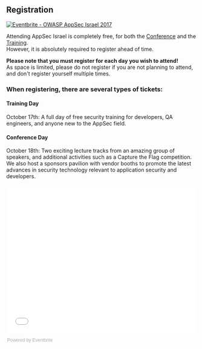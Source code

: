 ---
---

## Registration 

<p style="align:center">
<a href="https://appsecil2017.eventbrite.com/?ref=ebtnebregn" target="_blank"><img src="https://www.eventbrite.com/custombutton?eid=37273659519" alt="Eventbrite - OWASP AppSec Israel 2017" /></a>
</p> 

Attending AppSec Israel is completely free, for both the [Conference](Agenda) and the [Training](Training).   
However, it is absolutely required to register ahead of time.   

**Please note that you must register for each day you wish to attend!**  
As space is limited, please do not register if you are not planning to attend, and don't register yourself multiple times.

### When registering, there are several types of tickets: 

#### Training Day
October 17th: A full day of free security training for developers, QA engineers, and anyone new to the AppSec field. 

#### Conference Day
October 18th: Two exciting lecture tracks from an amazing group of speakers, and additional activities such as a Capture the Flag competition.   
We also host a sponsors pavilion with vendor booths to promote the latest advances in security technology relevant to application security and developers.   

<div style="width:100%; text-align:left;"><iframe src="//eventbrite.com/tickets-external?eid=37273659519&ref=etckt" frameborder="0" height="393" width="100%" vspace="0" hspace="0" marginheight="5" marginwidth="5" scrolling="auto" allowtransparency="true"></iframe><div style="font-family:Helvetica, Arial; font-size:12px; padding:10px 0 5px; margin:2px; width:100%; text-align:left;" ><a class="powered-by-eb" style="color: #ADB0B6; text-decoration: none;" target="_blank" href="http://www.eventbrite.com/">Powered by Eventbrite</a></div></div>
